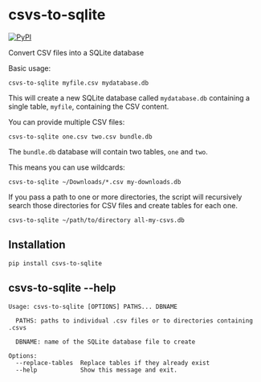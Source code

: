 # csvs-to-sqlite

[![PyPI](https://img.shields.io/pypi/v/csvs-to-sqlite.svg)](https://pypi.python.org/pypi/csvs-to-sqlite)

Convert CSV files into a SQLite database

Basic usage:

    csvs-to-sqlite myfile.csv mydatabase.db

This will create a new SQLite database called `mydatabase.db` containing a
single table, `myfile`, containing the CSV content.

You can provide multiple CSV files:

    csvs-to-sqlite one.csv two.csv bundle.db

The `bundle.db` database will contain two tables, `one` and `two`.

This means you can use wildcards:

    csvs-to-sqlite ~/Downloads/*.csv my-downloads.db

If you pass a path to one or more directories, the script will recursively
search those directories for CSV files and create tables for each one.

    csvs-to-sqlite ~/path/to/directory all-my-csvs.db

## Installation

    pip install csvs-to-sqlite

## csvs-to-sqlite --help

    Usage: csvs-to-sqlite [OPTIONS] PATHS... DBNAME

      PATHS: paths to individual .csv files or to directories containing .csvs

      DBNAME: name of the SQLite database file to create

    Options:
      --replace-tables  Replace tables if they already exist
      --help            Show this message and exit.
